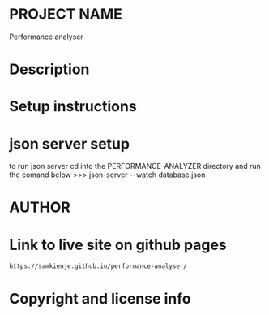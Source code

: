 # PROJECT NAME 

Performance analyser

# Description



# Setup instructions


# json server setup
to run json server cd into the PERFORMANCE-ANALYZER directory and run the comand below >>>
json-server --watch database.json


# AUTHOR


# Link to live site on github pages
    https://samkienje.github.io/performance-analyser/


# Copyright and license info

